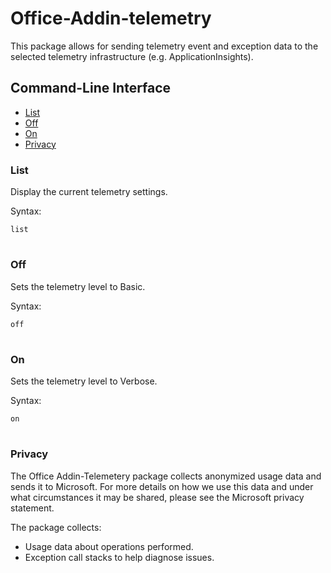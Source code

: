 # Office-Addin-telemetry
This package allows for sending telemetry event and exception data to the selected telemetry infrastructure (e.g. ApplicationInsights).


## Command-Line Interface
* [List](#List)
* [Off](#Off)
* [On](#On)
* [Privacy](#Privacy)

### List
Display the current telemetry settings.

Syntax:

`list`

#

### Off
Sets the telemetry level to Basic.

Syntax:

`off`

#

### On
Sets the telemetry level to Verbose.

Syntax:

`on`

#

### Privacy
The Office Addin-Telemetery package collects anonymized usage data and sends it to Microsoft. For more details on how we use this data and under what circumstances it may be shared, 
please see the Microsoft privacy statement.

The package collects:
* Usage data about operations performed.
* Exception call stacks to help diagnose issues.